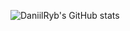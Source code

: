 ![DaniilRyb's GitHub stats](https://github-readme-stats.vercel.app/api?username=DaniilRyb&show_icons=true&theme=radical)
